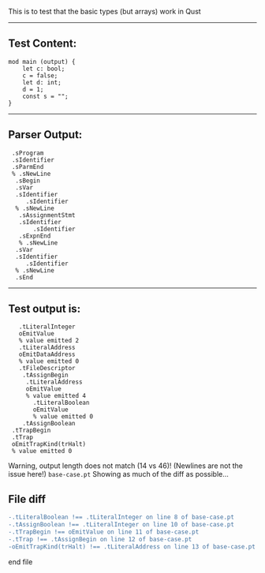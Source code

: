 This is to test that the basic types (but arrays) work in Qust

-------------------------


Test Content: 
-------------------------
```
mod main (output) {  
    let c: bool;
    c = false;
    let d: int;
    d = 1;
    const s = "";
}
```
------------------------


Parser Output: 
-------------------------
```
 .sProgram
 .sIdentifier
 .sParmEnd
 % .sNewLine
  .sBegin
  .sVar
  .sIdentifier
     .sIdentifier
  % .sNewLine
   .sAssignmentStmt
   .sIdentifier
       .sIdentifier
   .sExpnEnd
   % .sNewLine
  .sVar
  .sIdentifier
     .sIdentifier
  % .sNewLine
  .sEnd

```
------------------------

Test output is: 
-------------------------
```
   .tLiteralInteger
   oEmitValue
   % value emitted 2
   .tLiteralAddress
   oEmitDataAddress
   % value emitted 0
   .tFileDescriptor
    .tAssignBegin
     .tLiteralAddress
     oEmitValue
     % value emitted 4
       .tLiteralBoolean
       oEmitValue
       % value emitted 0
    .tAssignBoolean
 .tTrapBegin
 .tTrap
 oEmitTrapKind(trHalt)
 % value emitted 0

```


Warning, output length does not match (14 vs 46)!  (Newlines are not the issue here!) `base-case.pt`
Showing as much of the diff as possible...

File diff
-------------------------
```diff
-.tLiteralBoolean !== .tLiteralInteger on line 8 of base-case.pt
-.tAssignBoolean !== .tLiteralInteger on line 10 of base-case.pt
-.tTrapBegin !== oEmitValue on line 11 of base-case.pt
-.tTrap !== .tAssignBegin on line 12 of base-case.pt
-oEmitTrapKind(trHalt) !== .tLiteralAddress on line 13 of base-case.pt

```
end file
